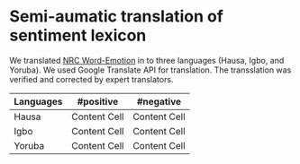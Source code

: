 # Semi-aumatic translation of sentiment lexicon



We translated [NRC Word-Emotion](https://saifmohammad.com/WebPages/NRC-Emotion-Lexicon.htm) in to three languages (Hausa, Igbo, and Yoruba). We used Google Translate API for translation. The transslation was verified and corrected by expert translators. 


| Languages | #positive | #negative| 
| --------- | -------- |  -------- | 
| Hausa  | Content Cell  |  Content Cell  | 
| Igbo  | Content Cell  |  Content Cell  |
| Yoruba  | Content Cell  |  Content Cell  | 
